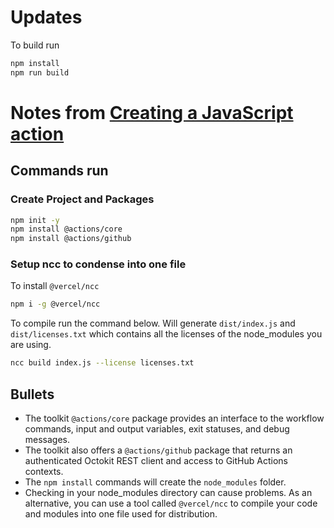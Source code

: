 # Updates
To build run
```sh
npm install
npm run build
```

# Notes from [Creating a JavaScript action](https://docs.github.com/en/actions/sharing-automations/creating-actions/creating-a-javascript-action)
## Commands run
### Create Project and Packages
```sh
npm init -y
npm install @actions/core
npm install @actions/github
```

### Setup ncc to condense into one file
To install `@vercel/ncc`
```sh
npm i -g @vercel/ncc
```

To compile run the command below. Will generate `dist/index.js` and `dist/licenses.txt` which contains all the licenses of the node_modules you are using.
```sh
ncc build index.js --license licenses.txt
```

## Bullets
- The toolkit `@actions/core` package provides an interface to the workflow commands, input and output variables, exit statuses, and debug messages.
- The toolkit also offers a `@actions/github` package that returns an authenticated Octokit REST client and access to GitHub Actions contexts.
- The `npm install` commands will create the `node_modules` folder.
- Checking in your node_modules directory can cause problems. As an alternative, you can use a tool called `@vercel/ncc` to compile your code and modules into one file used for distribution.

